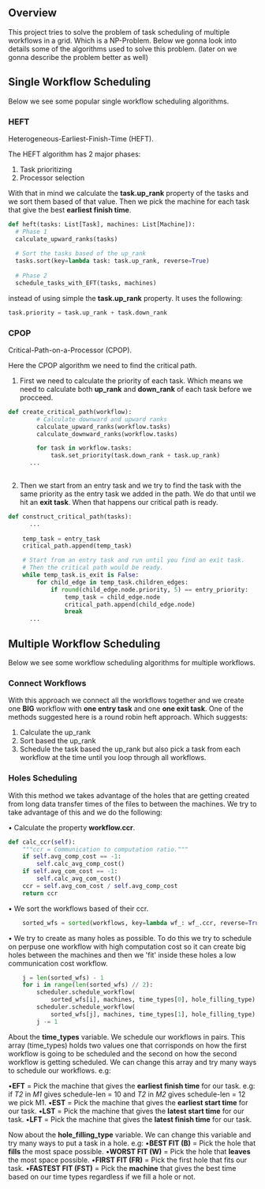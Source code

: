 ## Overview

This project tries to solve the problem of task scheduling of multiple workflows in a grid. Which is a NP-Problem.
Below we gonna look into details some of the algorithms used to solve this problem. (later on we gonna describe the problem better as well)

## Single Workflow Scheduling

Below we see some popular single workflow scheduling algorithms.

### HEFT
Heterogeneous-Earliest-Finish-Time (HEFT).

The HEFT algorithm has 2 major phases: 
1. Task prioritizing
2. Processor selection

With that in mind we calculate the **task.up_rank** property of the tasks and we sort them based of that value.
Then we pick the machine for each task that give the best **earliest finish time**.


```python
def heft(tasks: List[Task], machines: List[Machine]):
  # Phase 1
  calculate_upward_ranks(tasks)
  
  # Sort the tasks based of the up_rank
  tasks.sort(key=lambda task: task.up_rank, reverse=True)
  
  # Phase 2
  schedule_tasks_with_EFT(tasks, machines)
```
instead of using simple the **task.up_rank** property. It uses the following:
```python
task.priority = task.up_rank + task.down_rank
```
### CPOP
Critical-Path-on-a-Processor (CPOP).

Here the CPOP algorithm we need to find the critical path.
1. First we need to calculate the priority of each task. Which means we need to 
calculate both **up_rank** and **down_rank** of each task before we procceed.

```python
def create_critical_path(workflow):
        # Calculate downward and upward ranks
        calculate_upward_ranks(workflow.tasks)
        calculate_downward_ranks(workflow.tasks)

        for task in workflow.tasks:
            task.set_priority(task.down_rank + task.up_rank)
      ...
      
```
2. Then we start from an entry task and we try to find the task with the same
priority as the entry task we added in the path. We do that until we hit an **exit task**. When
that happens our critical path is ready.
```python
def construct_critical_path(tasks):
      ...
      
    temp_task = entry_task
    critical_path.append(temp_task)

    # Start from an entry task and run until you find an exit task.
    # Then the critical path would be ready.
    while temp_task.is_exit is False:
        for child_edge in temp_task.children_edges:
            if round(child_edge.node.priority, 5) == entry_priority:
                temp_task = child_edge.node
                critical_path.append(child_edge.node)
                break
      ...
```

## Multiple Workflow Scheduling

Below we see some workflow scheduling algorithms for multiple workflows.

### Connect Workflows

With this approach we connect all the workflows together and we create one **BIG** workflow with **one entry task**
and one **one exit task**. One of the methods suggested here is a round robin heft approach. Which suggests:

1. Calculate the up_rank
2. Sort based the up_rank
3. Schedule the task based the up_rank but also pick a task from each workflow at the time until you loop through all workflows.

### Holes Scheduling

With this method we takes advantage of the holes that are getting created 
from long data transfer times of the files to between the machines. We try
to take advantage of this and we do the following:

• Calculate the property **workflow.ccr**.
```python
def calc_ccr(self):
    """ccr = Communication to computation ratio."""
    if self.avg_comp_cost == -1:
        self.calc_avg_comp_cost()
    if self.avg_com_cost == -1:
        self.calc_avg_com_cost()
    ccr = self.avg_com_cost / self.avg_comp_cost
    return ccr
```
• We sort the workflows based of their ccr.
```python
    sorted_wfs = sorted(workflows, key=lambda wf_: wf_.ccr, reverse=True)
```
• We try to create as many holes as possible. To do this we try to schedule on perpuse one workflow with high computation cost so it can 
create big holes between the machines and then we 'fit' inside these holes a low communication cost workflow.
```python
    j = len(sorted_wfs) - 1
    for i in range(len(sorted_wfs) // 2):
        scheduler.schedule_workflow(
            sorted_wfs[i], machines, time_types[0], hole_filling_type)
        scheduler.schedule_workflow(
            sorted_wfs[j], machines, time_types[1], hole_filling_type)
        j -= 1
```
About the **time_types** variable. We schedule our workflows in pairs. This array (time_types) holds two values one that corrisponds on how the first workflow is going to be scheduled and the second on how the second workflow is getting scheduled. We can change this array and try many ways to schedule our workflows. e.g:

•**EFT** = Pick the machine that gives the **earliest finish time** for our task. e.g: if *T2* in *M1* gives schedule-len = 10 and *T2* in *M2* gives 
schedule-len = 12 we pick M1.
•**EST** = Pick the machine that gives the **earliest start time** for our task.
•**LST** = Pick the machine that gives the **latest start time** for our task.
•**LFT** = Pick the machine that gives the **latest finish time** for our task.



Now about the **hole_filling_type** variable. We can change this variable and try many ways to put a task in a hole. e.g:
•**BEST FIT (B)** = Pick the hole that **fills** the most space possible.
•**WORST FIT (W)** = Pick the hole that **leaves** the most space possible.
•**FIRST FIT (FR)** = Pick the first hole that fits our task.
•**FASTEST FIT (FST)** = Pick the **machine** that gives the best time based on our time types regardless if we fill a hole or not.

